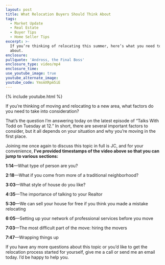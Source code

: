 ```yaml
---
layout: post
title: What Relocation Buyers Should Think About
tags:
  - Market Update
  - Real Estate
  - Buyer Tips
  - Home Seller Tips
excerpt: >-
  If you’re thinking of relocating this summer, here’s what you need to think
  about.
enclosure:
pullquote: 'Andross, the Final Boss'
enclosure_type: video/mp4
enclosure_time:
use_youtube_image: true
youtube_alternate_image:
youtube_code: YmsmXRpm5iE
---
```


{% include youtube.html %}

If you’re thinking of moving and relocating to a new area, what factors do you need to take into consideration?

That’s the question I’m answering today on the latest episode of “Talks With Todd on Tuesday at 12.” In short, there are several important factors to consider, but it all depends on your situation and why you’re moving in the first place.&nbsp;

Joining me once again to discuss this topic in full is JC, and for your convenience, **I’ve provided timestamps of the video above so that you can jump to various sections:**

**1:14**—What type of person are you?

**2:18**—What if you come from more of a traditional neighborhood?&nbsp;

**3:03**—What style of house do you like?

**4:35**—The importance of talking to your Realtor&nbsp;

**5:30**—We can sell your house for free if you think you made a mistake relocating

**6:05**—Setting up your network of professional services before you move&nbsp;

**7:03**—The most difficult part of the move: hiring the movers&nbsp;

**7:47**—Wrapping things up

If you have any more questions about this topic or you’d like to get the relocation process started for yourself, give me a call or send me an email today. I’d be happy to help you.